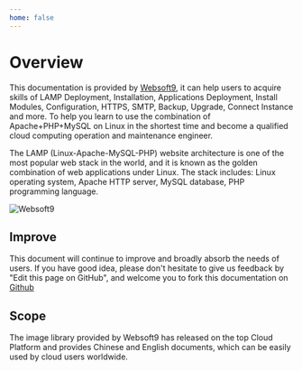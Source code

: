 ```yaml
---
home: false
---
```


# Overview

This documentation is provided by [Websoft9](https://www.websoft9.com/), it can help users to acquire skills of LAMP Deployment, Installation, Applications Deployment, Install Modules, Configuration, HTTPS, SMTP, Backup, Upgrade, Connect Instance and more. To help you learn to use the combination of Apache+PHP+MySQL on Linux in the shortest time and become a qualified cloud computing operation and maintenance engineer.

The LAMP (Linux-Apache-MySQL-PHP) website architecture is one of the most popular web stack in the world, and it is known as the golden combination of web applications under Linux. The stack includes: Linux operating system, Apache HTTP server, MySQL database, PHP programming language.

![Websoft9](https://libs.websoft9.com/Websoft9/DocsPicture/en/lamp/lamp-imagestacks-websoft9.png)

## Improve

This document will continue to improve and broadly absorb the needs of users. If you have good idea, please don't hesitate to give us feedback by "Edit this page on GitHub", and welcome you to fork this documentation on [Github](https://github.com/Websoft9/ansible-lamp)

## Scope

The image library provided by Websoft9 has released on the top Cloud Platform and provides Chinese and English documents, which can be easily used by cloud users worldwide.
